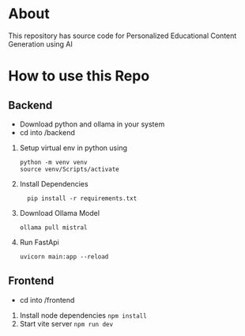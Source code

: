# About

This repository has source code for Personalized Educational Content Generation using AI

# How to use this Repo

## Backend
- Download python and ollama in your system
- cd into /backend
1) Setup virtual env in python using
     ```
     python -m venv venv
     source venv/Scripts/activate  
    ```

2) Install Dependencies
    ```
      pip install -r requirements.txt
    ```
3) Download Ollama Model
     ```
     ollama pull mistral
     ```
4) Run FastApi
     ```
     uvicorn main:app --reload
    ```


## Frontend
- cd into /frontend

1) Install node dependencies
        ```
        npm install
        ```
2) Start vite server
        ```
        npm run dev
        ```

